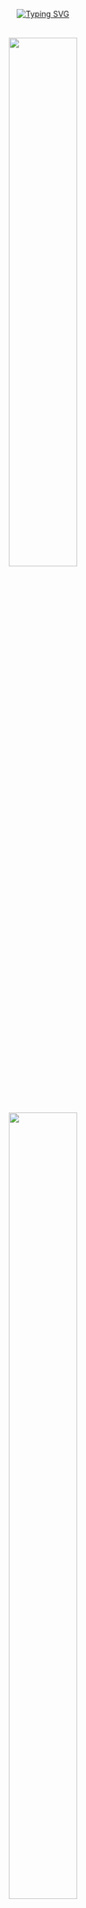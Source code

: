 <div align="center">
<br><br><br>
<a href="https://git.io/typing-svg"><img src="https://readme-typing-svg.herokuapp.com?font=Oleo+Script+Swash+Caps&size=30&pause=1000&color=1BD2B2&center=true&width=700&height=70&lines=Hi+there%2C+I'm+B8angho;Present+is+present" alt="Typing SVG" /></a>
<br><br><br>


<a href="https://github.com/anuraghazra/github-readme-stats">
  <img src="https://github-readme-stats.vercel.app/api?username=B8angho&show_icons=true&theme=material-palenight&hide_border=true&bg_color=20232a&icon_color=E3E3E3A8&text_color=fff&title_color=918FE0" width=49.2% />
<div>
<img src="https://github-readme-stats.vercel.app/api/top-langs/?username=B8angho&amp;layout=compact&amp;show_icons=true&theme=material-palenight&hide_border=true&bg_color=20232a&icon_color=E3E3E3A8&text_color=fff&title_color=918FE0" width=49.2% height=60% ></p>
</a>


<h4>📣정비중...</h4>






<!--
**devpla/devpla** is a ✨ _special_ ✨ repository because its `README.md` (this file) appears on your GitHub profile.

Here are some ideas to get you started:

- 🔭 I’m currently working on ...
- 🌱 I’m currently learning ...
- 👯 I’m looking to collaborate on ...
- 🤔 I’m looking for help with ...
- 💬 Ask me about ...
- 📫 How to reach me: ...
- 😄 Pronouns: ...
- ⚡ Fun fact: ...
  -->
